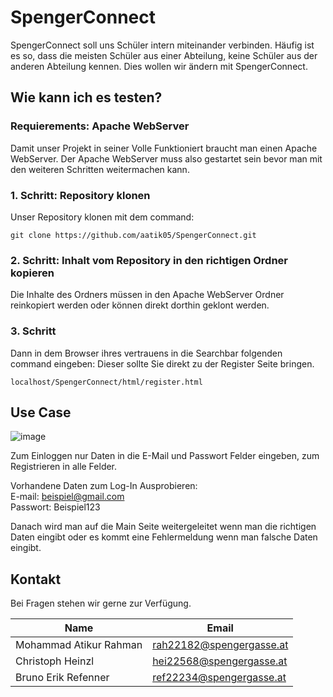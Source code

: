 # SpengerConnect

SpengerConnect soll uns Schüler intern miteinander verbinden. Häufig ist es so, dass die meisten Schüler aus einer Abteilung, keine Schüler aus der anderen Abteilung kennen. Dies wollen wir ändern mit SpengerConnect.

## Wie kann ich es testen?

### Requierements: Apache WebServer 
Damit unser Projekt in seiner Volle Funktioniert braucht man einen Apache WebServer. 
Der Apache WebServer muss also gestartet sein bevor man mit den weiteren Schritten weitermachen kann.

### 1. Schritt: Repository klonen
Unser Repository klonen mit dem command:
```
git clone https://github.com/aatik05/SpengerConnect.git
```

### 2. Schritt: Inhalt vom Repository in den richtigen Ordner kopieren
Die Inhalte des Ordners müssen in den Apache WebServer Ordner reinkopiert werden oder können direkt dorthin geklont werden.

### 3. Schritt
Dann in dem Browser ihres vertrauens in die Searchbar folgenden command eingeben:
Dieser sollte Sie direkt zu der Register Seite bringen.
```
localhost/SpengerConnect/html/register.html
```

## Use Case

![image](https://user-images.githubusercontent.com/113604671/214079938-e51fa26a-1881-469f-a263-e3d456944fbd.png)

Zum Einloggen nur Daten in die E-Mail und Passwort Felder eingeben, zum Registrieren in alle Felder.

Vorhandene Daten zum Log-In Ausprobieren:
<br /> E-mail:   beispiel@gmail.com
<br /> Passwort: Beispiel123

Danach wird man auf die Main Seite weitergeleitet wenn man die richtigen Daten eingibt oder es kommt eine Fehlermeldung wenn man falsche Daten eingibt.
## Kontakt
Bei  Fragen stehen wir gerne zur Verfügung.

Name                    | Email
----------------------- | -------------
Mohammad Atikur Rahman  | rah22182@spengergasse.at
Christoph Heinzl        | hei22568@spengergasse.at
Bruno Erik Refenner     | ref22234@spengergasse.at

